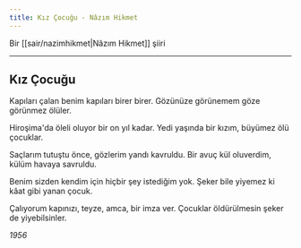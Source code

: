 ```yaml
---
title: Kız Çocuğu - Nâzım Hikmet
---
```


Bir [[sair/nazimhikmet|Nâzım Hikmet]] şiiri

---

## Kız Çocuğu
Kapıları çalan benim 
kapıları birer birer. 
Gözünüze görünemem 
göze görünmez ölüler.

Hiroşima'da öleli 
oluyor bir on yıl kadar. 
Yedi yaşında bir kızım, 
büyümez ölü çocuklar.

Saçlarım tutuştu önce, 
gözlerim yandı kavruldu. 
Bir avuç kül oluverdim, 
külüm havaya savruldu.

Benim sizden kendim için 
hiçbir şey istediğim yok. 
Şeker bile yiyemez ki 
kâat gibi yanan çocuk.

Çalıyorum kapınızı, 
teyze, amca, bir imza ver. 
Çocuklar öldürülmesin 
şeker de yiyebilsinler.

*1956*